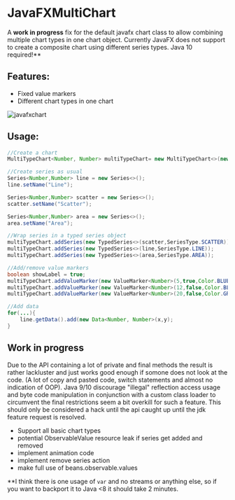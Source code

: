 # JavaFXMultiChart 

A <b>work in progress</b> fix for the default javafx chart class to allow combining multiple chart types in one chart object.
Currently JavaFX does not support to create a composite chart using different series types. Java 10 required!**

## Features: 
- Fixed value markers
- Different chart types in one chart

![javafxchart](https://user-images.githubusercontent.com/9025925/45131878-2ee50200-b18f-11e8-9c92-b9f6361cfee9.png)

## Usage:

````JAVA
//Create a chart
MultiTypeChart<Number, Number> multiTypeChart= new MultiTypeChart<>(new NumberAxis(), new NumberAxis());

//Create series as usual
Series<Number,Number> line = new Series<>();
line.setName("Line");

Series<Number,Number> scatter = new Series<>();
scatter.setName("Scatter");

Series<Number,Number> area = new Series<>();
area.setName("Area");

//Wrap series in a typed series object
multiTypeChart.addSeries(new TypedSeries<>(scatter,SeriesType.SCATTER));
multiTypeChart.addSeries(new TypedSeries<>(line,SeriesType.LINE));
multiTypeChart.addSeries(new TypedSeries<>(area,SeriesType.AREA));

//Add/remove value markers
boolean showLabel = true;
multiTypeChart.addValueMarker(new ValueMarker<Number>(5,true,Color.BLUE,showLabel));
multiTypeChart.addValueMarker(new ValueMarker<Number>(12,false,Color.BLACK,showLabel));
multiTypeChart.addValueMarker(new ValueMarker<Number>(20,false,Color.GREEN,showLabel));

//Add data
for(...){
    line.getData().add(new Data<Number, Number>(x,y);
}
````

## Work in progress

Due to the API containing a lot of private and final methods the result is rather lackluster and just works good enough if somone does not look at the code. (A lot of copy and pasted code, switch statements and 
almost no indication of OOP).
Java 9/10 discourage "illegal" reflection access usage and byte code manipulation in conjunction with a custom class loader to circumvent the final restrictions seem a bit overkill for such a feature.
This should only be considered a hack until the api caught up until the jdk feature request is resolved.


- Support all basic chart types
- potential ObservableValue resource leak if series get added and removed
- implement animation code
- implement remove series action
- make full use of beans.observable.values


**I think there is one usage of `var` and no streams or anything else, so if you want to backport it to Java <8 it should take 2 minutes.
